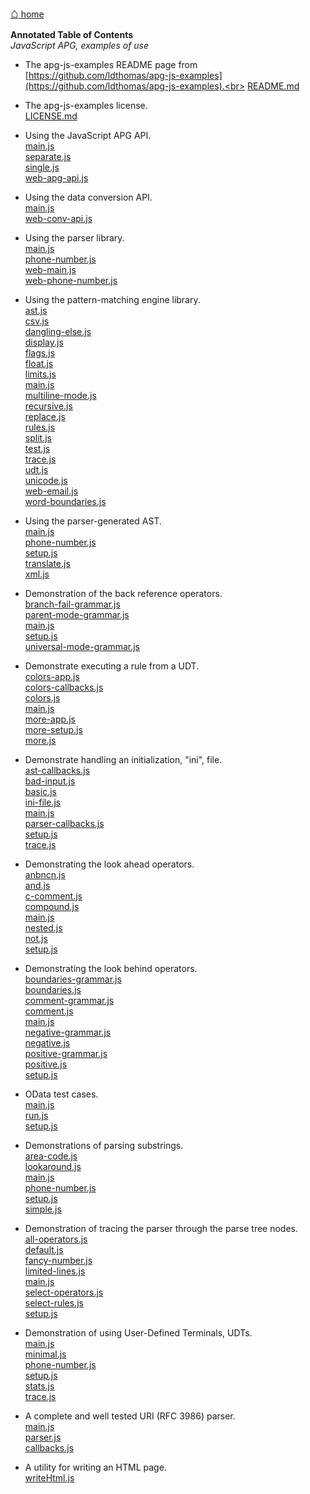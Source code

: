 [<span style="font-size: 150%;font-weight:bold;">&#8962;</span> home](https://sabnf.com/)

**Annotated Table of Contents**<br>
_JavaScript APG, examples of use_

- The apg-js-examples README page from [https://github.com/ldthomas/apg-js-examples](https://github.com/ldthomas/apg-js-examples).<br>
  [README.md](./README.html)

- The apg-js-examples license.<br>
  [LICENSE.md](./LICENSE.html)

- Using the JavaScript APG API.<br>
  [main.js](./src/apg-api/main.html)<br>
  [separate.js](./src/apg-api/separate.html)<br>
  [single.js](./src/apg-api/single.html)<br>
  [web-apg-api.js](./src/apg-api/web-apg-api.html)<br>

- Using the data conversion API.<br>
  [main.js](./src/apg-conv-api/main.html)<br>
  [web-conv-api.js](./src/apg-conv-api/web-conv-api.html)<br>

- Using the parser library.<br>
  [main.js](./src/apg-lib/main.html)<br>
  [phone-number.js](./src/apg-lib/phone-number.html)<br>
  [web-main.js](./src/apg-lib/web-main.html)<br>
  [web-phone-number.js](./src/apg-lib/web-phone-number.html)<br>

- Using the pattern-matching engine library.<br>
  [ast.js](./src/apg-exp/ast.html)<br>
  [csv.js](./src/apg-exp/csv.html)<br>
  [dangling-else.js](./src/apg-exp/dangling-else.html)<br>
  [display.js](./src/apg-exp/display.html)<br>
  [flags.js](./src/apg-exp/flags.html)<br>
  [float.js](./src/apg-exp/float.html)<br>
  [limits.js](./src/apg-exp/limits.html)<br>
  [main.js](./src/apg-exp/main.html)<br>
  [multiline-mode.js](./src/apg-exp/multiline-mode.html)<br>
  [recursive.js](./src/apg-exp/recursive.html)<br>
  [replace.js](./src/apg-exp/replace.html)<br>
  [rules.js](./src/apg-exp/rules.html)<br>
  [split.js](./src/apg-exp/split.html)<br>
  [test.js](./src/apg-exp/test.html)<br>
  [trace.js](./src/apg-exp/trace.html)<br>
  [udt.js](./src/apg-exp/udt.html)<br>
  [unicode.js](./src/apg-exp/unicode.html)<br>
  [web-email.js](./src/apg-exp/web-email.html)<br>
  [word-boundaries.js](./src/apg-exp/word-boundaries.html)<br>

- Using the parser-generated AST.<br>
  [main.js](./src/ast/main.html)<br>
  [phone-number.js](./src/ast/phone-number.html)<br>
  [setup.js](./src/ast/setup.html)<br>
  [translate.js](./src/ast/translate.html)<br>
  [xml.js](./src/ast/xml.html)<br>

- Demonstration of the back reference operators.<br>
  [branch-fail-grammar.js](./src/back-reference/branch-fail-grammar.html)<br>
  [parent-mode-grammar.js](./src/back-reference/parent-mode-grammar.html)<br>
  [main.js](./src/back-reference/main.html)<br>
  [setup.js](./src/back-reference/setup.html)<br>
  [universal-mode-grammar.js](./src/back-reference/universal-mode-grammar.html)<br>

- Demonstrate executing a rule from a UDT.<br>
  [colors-app.js](./src/execute-rule/colors-app.html)<br>
  [colors-callbacks.js](./src/execute-rule/colors-callbacks.html)<br>
  [colors.js](./src/execute-rule/colors.html)<br>
  [main.js](./src/execute-rule/main.html)<br>
  [more-app.js](./src/execute-rule/more-app.html)<br>
  [more-setup.js](./src/execute-rule/more-setup.html)<br>
  [more.js](./src/execute-rule/more.html)<br>

- Demonstrate handling an initialization, "ini", file.<br>
  [ast-callbacks.js](./src/ini-file/ast-callbacks.html)<br>
  [bad-input.js](./src/ini-file/bad-input.html)<br>
  [basic.js](./src/ini-file/basic.html)<br>
  [ini-file.js](./src/ini-file/ini-file.html)<br>
  [main.js](./src/ini-file/main.html)<br>
  [parser-callbacks.js](./src/ini-file/parser-callbacks.html)<br>
  [setup.js](./src/ini-file/setup.html)<br>
  [trace.js](./src/ini-file/trace.html)<br>

- Demonstrating the look ahead operators.<br>
  [anbncn.js](./src/look-ahead/anbncn.html)<br>
  [and.js](./src/look-ahead/and.html)<br>
  [c-comment.js](./src/look-ahead/c-comment.html)<br>
  [compound.js](./src/look-ahead/compound.html)<br>
  [main.js](./src/look-ahead/main.html)<br>
  [nested.js](./src/look-ahead/nested.html)<br>
  [not.js](./src/look-ahead/not.html)<br>
  [setup.js](./src/look-ahead/setup.html)<br>

- Demonstrating the look behind operators.<br>
  [boundaries-grammar.js](./src/look-behind/boundaries-grammar.html)<br>
  [boundaries.js](./src/look-behind/boundaries.html)<br>
  [comment-grammar.js](./src/look-behind/comment-grammar.html)<br>
  [comment.js](./src/look-behind/comment.html)<br>
  [main.js](./src/look-behind/main.html)<br>
  [negative-grammar.js](./src/look-behind/negative-grammar.html)<br>
  [negative.js](./src/look-behind/negative.html)<br>
  [positive-grammar.js](./src/look-behind/positive-grammar.html)<br>
  [positive.js](./src/look-behind/positive.html)<br>
  [setup.js](./src/look-behind/setup.html)<br>

- OData test cases.<br>
  [main.js](./src/odata/main.html)<br>
  [run.js](./src/odata/run.html)<br>
  [setup.js](./src/odata/setup.html)<br>

- Demonstrations of parsing substrings.<br>
  [area-code.js](./src/substrings/area-code.html)<br>
  [lookaround.js](./src/substrings/lookaround.html)<br>
  [main.js](./src/substrings/main.html)<br>
  [phone-number.js](./src/substrings/phone-number.html)<br>
  [setup.js](./src/substrings/setup.html)<br>
  [simple.js](./src/substrings/simple.html)<br>

- Demonstration of tracing the parser through the parse tree nodes.<br>
  [all-operators.js](./src/trace/all-operators.html)<br>
  [default.js](./src/trace/default.html)<br>
  [fancy-number.js](./src/trace/fancy-number.html)<br>
  [limited-lines.js](./src/trace/limited-lines.html)<br>
  [main.js](./src/trace/main.html)<br>
  [select-operators.js](./src/trace/select-operators.html)<br>
  [select-rules.js](./src/trace/select-rules.html)<br>
  [setup.js](./src/trace/setup.html)<br>

- Demonstration of using User-Defined Terminals, UDTs.<br>
  [main.js](./src/udt/main.html)<br>
  [minimal.js](./src/udt/minimal.html)<br>
  [phone-number.js](./src/udt/phone-number.html)<br>
  [setup.js](./src/udt/setup.html)<br>
  [stats.js](./src/udt/stats.html)<br>
  [trace.js](./src/udt/trace.html)<br>

- A complete and well tested URI (RFC 3986) parser.<br>
  [main.js](./src/uri/main.html)<br>
  [parser.js](./src/uri/parser.html)<br>
  [callbacks.js](./src/uri/callbacks.html)<br>

- A utility for writing an HTML page.<br>
  [writeHtml.js](./src/writeHtml.html)<br>
